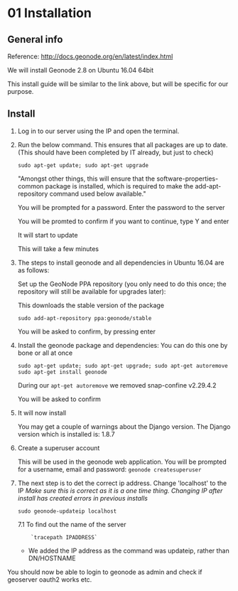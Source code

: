 # 01 Installation

## General info
Reference: http://docs.geonode.org/en/latest/index.html

We will install Geonode 2.8 on Ubuntu 16.04 64bit

This install guide will be similar to the link above, but will be specific for our purpose.

## Install

1.  Log in to our server using the IP and open the terminal.

2.  Run the below command. This ensures that all packages are up to date. (This should have been completed by IT already, but just to check)

    `sudo apt-get update; sudo apt-get upgrade`
    
    "Amongst other things, this will ensure that the software-properties-common package is installed, which is required to make the add-apt- repository command used below available."
    
    You will be prompted for a password. Enter the password to the server
    
    You will be promted to confirm if you want to continue, type Y and enter
    
    It will start to update
    
    This will take a few minutes

3.  The steps to install geonode and all dependencies in Ubuntu 16.04 are as follows:

    Set up the GeoNode PPA repository (you only need to do this once; the repository will still be available for upgrades later):
    
    This downloads the stable version of the package

    `sudo add-apt-repository ppa:geonode/stable`
    
    You will be asked to confirm, by pressing enter

4.  Install the geonode package and dependencies:
    You can do this one by bone or all at once

    `sudo apt-get update; sudo apt-get upgrade; sudo apt-get autoremove
    sudo apt-get install geonode`

    During our `apt-get autoremove` we removed snap-confine v2.29.4.2

    You will be asked to confirm

5.  It will now install

    You may get a couple of warnings about the Django version.
    The Django version which is installed is: 1.8.7

6. Create a superuser account

    This will be used in the geonode web application. You will be prompted for a username, email and password:
    `geonode createsuperuser`

7.  The next step is to det the correct ip address. Change 'localhost' to the IP *Make sure this is correct as it is a one time thing. Changing IP after install has created errors in previous installs*

    `sudo geonode-updateip localhost` 
        
    7.1     To find out the name of the server   
            
            `tracepath IPADDRESS`
    
    - We added the IP address as the command was updateip, rather than DN/HOSTNAME

You should now be able to login to geonode as admin and check if geoserver oauth2 works etc. 
    
    

